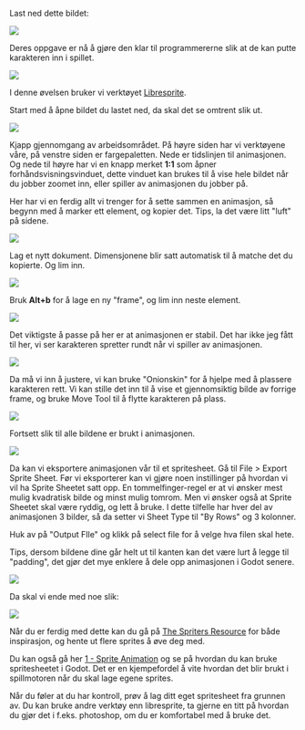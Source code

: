 Last ned dette bildet:

![](../media/A_sprite0.png)

Deres oppgave er nå å gjøre den klar til programmererne slik at de kan putte karakteren inn i spillet.

![](../media/A_lys6.gif)

I denne øvelsen bruker vi verktøyet [Libresprite](https://libresprite.github.io/#!/downloads).

Start med å åpne bildet du lastet ned, da skal det se omtrent slik ut.

![](../media/2025-03-04-15-29-15-image.png)

Kjapp gjennomgang av arbeidsområdet. På høyre siden har vi verktøyene våre, på venstre siden er fargepaletten. Nede er tidslinjen til animasjonen. Og nede til høyre har vi en knapp merket **1:1** som åpner forhåndsvisningsvinduet, dette vinduet kan brukes til å vise hele bildet når du jobber zoomet inn, eller spiller av animasjonen du jobber på.

Her har vi en ferdig allt vi trenger for å sette sammen en animasjon, så begynn med å marker ett element, og kopier det. Tips, la det være litt "luft" på sidene.

![](../media/A_sprite1.gif)

Lag et nytt dokument. Dimensjonene blir satt automatisk til å matche det du kopierte. Og lim inn.

![](../media/A_sprite2.gif)

Bruk **Alt+b** for å lage en ny "frame", og lim inn neste element.

![](../media/A_sprite3.gif)

Det viktigste å passe på her er at animasjonen er stabil. Det har ikke jeg fått til her, vi ser karakteren spretter rundt når vi spiller av animasjonen.

![](../media/A_sprite4.gif)

Da må vi inn å justere, vi kan bruke "Onionskin" for å hjelpe med å plassere karakteren rett. Vi kan stille det inn til å vise et gjennomsiktig bilde av forrige frame, og bruke Move Tool til å flytte karakteren på plass.

![](../media/A_sprite5.gif)

Fortsett slik til alle bildene er brukt i animasjonen.

![](../media/spiller.gif)

Da kan vi eksportere animasjonen vår til et spritesheet. Gå til File > Export Sprite Sheet. Før vi eksporterer kan vi gjøre noen instillinger på hvordan vi vil ha Sprite Sheetet satt opp. En tommelfinger-regel er at vi ønsker mest mulig kvadratisk bilde og minst mulig tomrom. Men vi ønsker også at Sprite Sheetet skal være ryddig, og lett å bruke. I dette tilfelle har hver del av animasjonen 3 bilder, så da setter vi Sheet Type til "By Rows" og 3 kolonner. 

Huk av på "Output FIle" og klikk på select file for å velge hva filen skal hete. 

Tips, dersom bildene dine går helt ut til kanten kan det være lurt å legge til "padding", det gjør det mye enklere å dele opp animasjonen i Godot senere.

![](../media/A_sprite6.gif)

Da skal vi ende med noe slik:

 ![](../media/2025-03-04-16-13-31-image.png)

Når du er ferdig med dette kan du gå på [The Spriters Resource](https://www.spriters-resource.com/) for både inspirasjon, og hente ut flere sprites å øve deg med. 

Du kan også gå her [1 - Sprite Animation](https://ensva002.github.io/Godotkurs%202024/pages/1_-_Sprite_Animation.html) og se på hvordan du kan bruke spritesheetet i Godot. Det er en kjempefordel å vite hvordan det blir brukt i spillmotoren når du skal lage egene sprites.

Når du føler at du har kontroll, prøv å lag ditt eget spritesheet fra grunnen av. Du kan bruke andre verktøy enn libresprite, ta gjerne en titt på hvordan du gjør det i f.eks. photoshop, om du er komfortabel med å bruke det.
